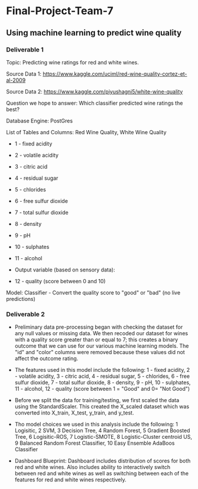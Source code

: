 # Final-Project-Team-7

## Using machine learning to predict wine quality

### Deliverable 1

Topic: Predicting wine ratings for red and white wines.

Source Data 1: https://www.kaggle.com/uciml/red-wine-quality-cortez-et-al-2009

Source Data 2: https://www.kaggle.com/piyushagni5/white-wine-quality

Question we hope to answer: Which classifier predicted wine ratings the best?

Database Engine: PostGres

List of Tables and Columns: Red Wine Quality, White Wine Quality

- 1 - fixed acidity

- 2 - volatile acidity

- 3 - citric acid

- 4 - residual sugar

- 5 - chlorides

- 6 - free sulfur dioxide

- 7 - total sulfur dioxide

- 8 - density

- 9 - pH

- 10 - sulphates

- 11 - alcohol

- Output variable (based on sensory data):

- 12 - quality (score between 0 and 10)

Model: Classifier - Convert the quality score to "good" or "bad" (no live predictions)


### Deliverable 2


- Preliminary data pre-processing began with checking the dataset for any null values or missing data.  We then recoded our dataset for wines with a quality score greater than or equal to 7; this creates a binary outcome that we can use for our various machine learning models.  The "id" and "color" columns were removed because these values did not affect the outcome rating.
- The features used in this model include the following:
1 - fixed acidity,
2 - volatile acidity,
3 - citric acid,
4 - residual sugar,
5 - chlorides,
6 - free sulfur dioxide,
7 - total sulfur dioxide,
8 - density,
9 - pH,
10 - sulphates,
11 - alcohol,
12 - quality (score between 1 = "Good" and 0= "Not Good")
- Before we split the data for training/testing, we first scaled the data using the StandardScaler.  This created the X_scaled dataset which was converted into X_train, X_test, y_train, and y_test.  
- Tho model choices we used in this analysis include the following:
1	Logisitic,
2	SVM,
3	Decision Tree,
4	Random Forest,
5	Gradient Boosted Tree,
6	Logisitic-ROS,
7	Logistic-SMOTE,
8	Logistic-Cluster centroid US,
9	Balanced Random Forest Classifier,
10	Easy Ensemble AdaBoos Classifier

- Dashboard Blueprint: Dashboard includes distribution of scores for both red and white wines.  Also includes ability to interactively switch between red and white wines as well as switching between each of the features for red and white wines respectively.  
